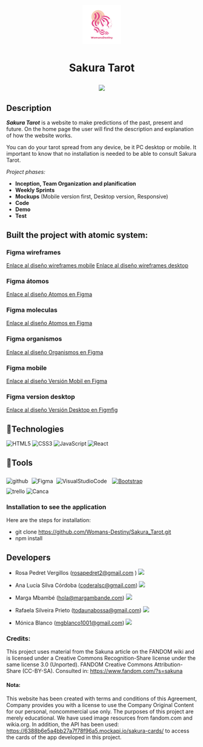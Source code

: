 # <p align="center"><img src="app/src/assets/womansDestiny.png"></img></p>

# <p align="center">Sakura Tarot
  <p align="center">
   <img src="https://img.shields.io/badge/STATUS-EN%20DESAROLLO-green">
   </p>
</p>


## Description

 ***Sakura Tarot*** is a website to make predictions of the past, present and future. On the home page the user will find the description and explanation of how the website works.

You can do your tarot spread from any device, be it PC desktop or mobile. It important to know that no installation is needed to be able to consult Sakura Tarot.

_Project phases:_

  -  **Inception, Team Organization and planification**
  - **Weekly Sprints**
  - **Mockups**  (Mobile version first, Desktop version, Responsive)
  - **Code**
  - **Demo**
  - **Test**

## Built the project with atomic system: 
### Figma wireframes
[Enlace al diseño wireframes mobile](app/src/assets/wireframeMobil.png)
[Enlace al diseño wireframes desktop](app/src/assetsfigmaDewireframeDesktop.png)
### Figma átomos
[Enlace al diseño Atomos en Figma](app/src/assets/atomos.png)
### Figma moleculas
[Enlace al diseño Atomos en Figma](app/src/assets/moleculas.png)
### Figma organismos
[Enlace al diseño Organismos en Figma](app/src/assets/organismos.png)
### Figma mobile
[Enlace al diseño Versión Mobil en Figma](app/src/assets/figmaMobile.png)
### Figma version desktop
[Enlace al diseño Versión Desktop en Figmfig](app/src/assets/figmaDesktop.png)


## :hammer:Technologies 

<div align=""> 
<img src="https://profilinator.rishav.dev/skills-assets/html5-original-wordmark.svg" alt="HTML5" height="50" />  
<img src="https://profilinator.rishav.dev/skills-assets/css3-original-wordmark.svg" alt="CSS3" height="50" />  
<img src="https://profilinator.rishav.dev/skills-assets/javascript-original.svg" alt="JavaScript" height="50" />
<img src="https://profilinator.rishav.dev/skills-assets/react-original-wordmark.svg" alt="React" height="50" />  
</div>

  
## :hammer:Tools

<div align="">  
<img src="https://cdn-icons-png.flaticon.com/512/25/25231.png" alt="github" width="50" heigth="50"/>
<img style="margin: 5px" src="https://profilinator.rishav.dev/skills-assets/figma-icon.svg" alt="Figma" height="50" />
<img src="https://upload.wikimedia.org/wikipedia/commons/thumb/9/9a/Visual_Studio_Code_1.35_icon.svg/512px-Visual_Studio_Code_1.35_icon.svg.png" alt="VisualStudioCode" height="50" />
<a href="https://getbootstrap.com/docs/3.4/javascript/" target="_blank"><img style="margin: 10px" src="https://profilinator.rishav.dev/skills-assets/bootstrap-plain.svg" alt="Bootstrap" height="50" /></a>  
</div>
<img src="https://w7.pngwing.com/pngs/115/721/png-transparent-trello-social-icons-icon.png" alt="trello" width="50" heigth="50"/>
 <img src="https://1000marcas.net/wp-content/uploads/2020/01/logo-Canva.png" alt="Canca" width="60" heigth="60"/>

### Installation to see the application
Here are the steps for installation:

- git clone https://github.com/Womans-Destiny/Sakura_Tarot.git
- npm install

## Developers

  - Rosa Pedret Vergillos (rosapedret2@gmail.com )
  [<img src="https://avatars.githubusercontent.com/u/131767553?v=4" width=115><br>](https://github.com/Rosapedret2)
  - Ana Lucía Silva Córdoba (coderalsc@gmail.com)
 [<img src="https://avatars.githubusercontent.com/u/131855670?v=4" width=115><br>](https://github.com/alusilco)

  - Marga Mbambé (hola@margambande.com)
  [<img src="https://avatars.githubusercontent.com/u/000?v=4" width=115><br>]([https://github.com/marga]) 
  - Rafaela Silveira Prieto (todaunabossa@gmail.com)
   [<img src="https://avatars.githubusercontent.com/u/125391542?v=4" width=115><br>](https://github.com/todaunabossa)

  - Mónica Blanco (mgblanco1001@gmail.com)
  [<img src="https://avatars.githubusercontent.com/u/107352744?v=4" width=115><br>](https://github.com/mgblanco10) 


### Credits:
  This project uses material from the Sakuna article on the FANDOM wiki and is licensed under a Creative Commons Recognition-Share license under the same license 3.0 (Unported). FANDOM Creative Commons Attribution-Share (CC-BY-SA). Consulted in: https://www.fandom.com/?s=sakuna


#### Nota:
 This website has been created with terms and conditions of this Agreement, Company provides you with a license to use the Company Original Content for our personal, noncommercial use only. The purposes of this project are merely educational. We have used image resources from fandom.com and wikia.org. In addition, the API has been used: https://6388b6e5a4bb27a7f78f96a5.mockapi.io/sakura-cards/ to access the cards of the app developed in this project.
